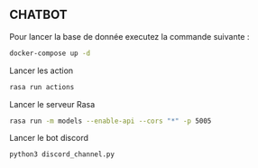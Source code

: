 ## CHATBOT

Pour lancer la base de donnée executez la commande suivante :

```bash
docker-compose up -d
```

Lancer les action

```bash
rasa run actions
```

Lancer le serveur Rasa

```bash
rasa run -m models --enable-api --cors "*" -p 5005
```

Lancer le bot discord

```bash
python3 discord_channel.py 
```